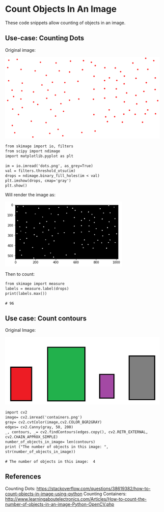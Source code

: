 # Count Objects In An Image

These code snippets allow counting of objects in an image. 

## Use-case: Counting Dots

Original image: 

![Alt text](https://github.com/docligot/object_counter/blob/main/dots.png)

```
from skimage import io, filters
from scipy import ndimage
import matplotlib.pyplot as plt

im = io.imread('dots.png', as_grey=True)
val = filters.threshold_otsu(im)
drops = ndimage.binary_fill_holes(im < val)
plt.imshow(drops, cmap='gray')
plt.show()
```

Will render the image as: 

![Alt text](https://github.com/docligot/object_counter/blob/main/bw_dots.png)

Then to count: 

```
from skimage import measure
labels = measure.label(drops)
print(labels.max())

# 96
```

## Use case: Count contours

Original Image: 

![Alt text](https://github.com/docligot/object_counter/blob/main/containers.png)

```
import cv2
image= cv2.imread('containers.png')
gray= cv2.cvtColor(image,cv2.COLOR_BGR2GRAY)
edges= cv2.Canny(gray, 50, 200)
_, contours, _= cv2.findContours(edges.copy(), cv2.RETR_EXTERNAL, cv2.CHAIN_APPROX_SIMPLE)
number_of_objects_in_image= len(contours)
print ("The number of objects in this image: ", str(number_of_objects_in_image))

# The number of objects in this image:  4

```

## References

Counting Dots: https://stackoverflow.com/questions/38619382/how-to-count-objects-in-image-using-python 
Counting Containers: http://www.learningaboutelectronics.com/Articles/How-to-count-the-number-of-objects-in-an-image-Python-OpenCV.php